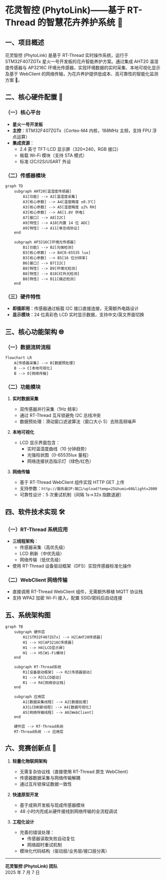 # 花灵智控 (PhytoLink)——基于 RT-Thread 的智慧花卉养护系统 🌸

## 一、项目概述
花灵智控 (PhytoLink) 是基于 RT-Thread 实时操作系统，运行于 STM32F407ZGTx 星火一号开发板的花卉智能养护方案。通过集成 AHT20 温湿度传感器与 AP3216C 环境光传感器，实现环境数据的实时采集、本地可视化显示及基于 WebClient 的网络传输，为花卉养护提供低成本、高可靠性的智能化监测方案 🌱。

## 二、核心硬件配置 🔧

### （一）核心平台
- **星火一号开发板**
- **主控**：STM32F407ZGTx（Cortex-M4 内核，168MHz 主频，支持 FPU 浮点运算）
- **集成资源**：
  - 2.4 英寸 TFT-LCD 显示屏（320×240，RGB 接口）
  - 板载 Wi-Fi 模块（支持 STA 模式）
  - 标准 I2C/I2S/USART 外设

### （二）传感器模块

```mermaid
graph TD
    subgraph AHT20[温湿度传感器]
        A1[功能] --> A2[温湿度采集]
        A3[核心参数] --> A4[温度精度 ±0.3℃]
        A3[核心参数] --> A5[湿度精度 ±2% RH]
        A3[核心参数] --> A6[1.8V 供电]
        A7[接口] --> A8[I2C]
        A9[特性] --> A10[内置 14 位 ADC]
        A9[特性] --> A11[单总线协议]
    end
    
    subgraph AP3216C[环境光传感器]
        B1[功能] --> B2[光强检测]
        B3[核心参数] --> B4[0-65535 lux]
        B3[核心参数] --> B5[16 位分辨率]
        B6[接口] --> B7[I2C]
        B8[特性] --> B9[环境光检测]
        B8[特性] --> B10[红外光检测]
        B8[特性] --> B11[接近检测]
    end
```

### （三）硬件特性
- **即插即用**：传感器通过板载 I2C 接口直接连接，无需额外电路设计
- **显示模块**：24 位真彩色 LCD 实时显示数据，支持中文/英文界面切换

## 三、核心功能架构 🌐

### （一）数据流转流程

```mermaid
flowchart LR
    A[传感器采集] --> B[数据预处理]
    B --> C[本地可视化]
    B --> D[网络传输]
```

### （二）功能模块
1. **实时数据采集**
   - 双传感器并行采集（1Hz 频率）
   - 通过 RT-Thread 互斥锁避免 I2C 总线冲突
   - 数据预处理：滑动窗口滤波算法（窗口大小 5）去除高频噪声

2. **本地可视化**
   - LCD 显示界面包含：
     - 实时温湿度曲线（10 分钟趋势）
     - 光强柱状图（0-65535lux 量程）
     - 网络连接状态指示灯（绿色/红色）

3. **网络传输**
   - 基于 RT-Thread WebClient 组件实现 HTTP GET 上传
   - 支持参数：`http://服务器IP:端口/upload?temp=25&humi=60&light=2000`
   - 可靠性设计：5 次重试机制（间隔 1s→32s 指数退避）

## 四、软件技术实现 🛠️

### （一）RT-Thread 系统应用
- **三线程架构**：
  - 传感器采集（高优先级）
  - LCD 刷新（中优先级）
  - 网络传输（低优先级）
- 使用 RT-Thread 设备驱动框架（DFS）实现传感器标准化操作

### （二）WebClient 网络传输
- 直接调用 RT-Thread WebClient 组件，无需额外移植 MQTT 协议栈
- 支持 WPA2 加密 Wi-Fi 接入，配置 SSID/密码后自动连接

## 五、系统架构图

```mermaid
graph TB
    subgraph 硬件层
        H1[STM32F407ZGTx] --> H2[AHT20传感器]
        H1 --> H3[AP3216C传感器]
        H1 --> H4[LCD显示屏]
        H1 --> H5[Wi-Fi模块]
    end
    
    subgraph RT-Thread系统
        R1[设备驱动框架] --> R2[传感器驱动]
        R1 --> R3[LCD驱动]
        R1 --> R4[网络协议栈]
    end
    
    subgraph 应用层
        A1[数据采集线程] --> A2[数据处理]
        A3[LCD刷新线程] --> A4[数据可视化]
        A5[网络传输线程] --> A6[WebClient]
    end
    
    硬件层 --> RT-Thread系统
    RT-Thread系统 --> 应用层
```

## 六、竞赛创新点 🌟

1. **轻量化物联网架构**
   - 无需复杂协议栈（直接使用 RT-Thread 原生 WebClient）
   - 传感器数据采集与网络传输解耦
   - 通过互斥锁保证数据一致性

2. **快速原型开发**
   - 基于成熟开发板与现成传感器模块
   - 48 小时内完成从硬件接线到网络传输的全流程调试

3. **工程化设计**
   - 完善的错误处理：
     - 传感器读取失败自动复位
     - 网络超时重试机制
   - 模块化代码结构（驱动层/业务层/接口层分离）

---

**花灵智控 (PhytoLink) 团队**  
2025 年 7 月 7 日
